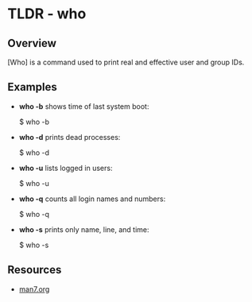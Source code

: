 TLDR - who
==========

Overview
--------

[Who] is a command used to print real and effective user and group IDs.

Examples
--------

- **who -b** shows time of last system boot:

	$ who -b
	
- **who -d** prints dead processes:

	$ who -d
	
- **who -u** lists logged in users:

	$ who -u
	
- **who -q** counts all login names and numbers:

	$ who -q
	
- **who -s** prints only name, line, and time:

	$ who -s

Resources
---------

- [man7.org](http://man7.org/linux/man-pages/man1/who.1.html)
